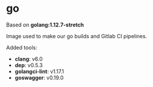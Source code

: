 # go

Based on **golang:1.12.7-stretch**

Image used to make our go builds and Gitlab CI pipelines.

Added tools:

- **clang**: v6.0
- **dep**: v0.5.3
- **golangci-lint**: v1.17.1
- **goswagger**: v0.19.0
